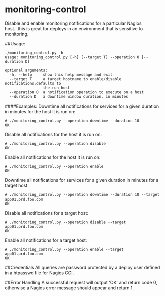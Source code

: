 # monitoring-control
Disable and enable monitoring notifications for a particular Nagios host...this is great for deploys in an environment that is sensitive to monitoring.

##Usage:
```
./monitoring_control.py -h
usage: monitoring_control.py [-h] [--target T] --operation O [--duration D]
 
optional arguments:
  -h, --help     show this help message and exit
  --target T     a target hostname to enable/disable notifications;defaults to
                 the run host
  --operation O  a notification operation to execute on a host
  --duration D   a downtime window duration, in minutes
```

####Examples:
Downtime all notifications for services for a given duration in minutes for the host it is run on:
```
# ./monitoring_control.py --operation downtime --duration 10
OK
```

Disable all notifications for the host it is run on:
```
# ./monitoring_control.py --operation disable
OK
```

Enable all notifications for the host it is run on:
```
# ./monitoring_control.py --operation enable
OK
```

Downtime all notifications for services for a given duration in minutes for a target host:
```
# ./monitoring_control.py --operation downtime --duration 10 --target app01.prd.foo.com
OK
```

Disable all notifications for a target host:
```
# ./monitoring_control.py --operation disable --target app01.prd.foo.com
OK
```

Enable all notifications for a target host:
```
# ./monitoring_control.py --operation enable --target app01.prd.foo.com
OK
```

##Credentials
All queries are password protected by a deploy user defined in a htpasswd file for Nagios CGI.

##Error Handling
A successful request will output 'OK' and return code 0, otherwise a Nagios error message should appear and return 1.
